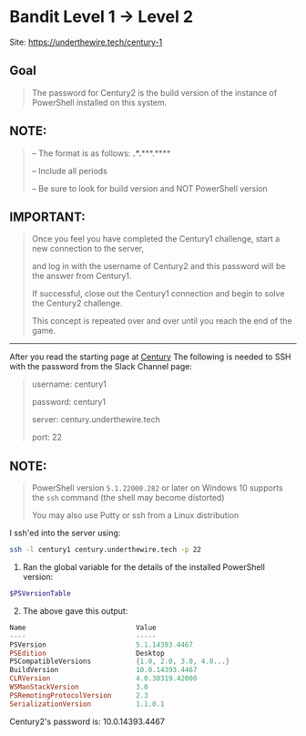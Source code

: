 # Bandit Level 1 → Level 2

Site: https://underthewire.tech/century-1
## Goal
> The password for Century2 is the build version of the instance of PowerShell installed on this system.

## NOTE:
> – The format is as follows: **.*.*****.****
> 
> – Include all periods
> 
> – Be sure to look for build version and NOT PowerShell version

## IMPORTANT:
> Once you feel you have completed the Century1 challenge, start a new connection to the server, 
> 
> and log in with the username of Century2 and this password will be the answer from Century1. 
> 
> If successful, close out the Century1 connection and begin to solve the Century2 challenge. 
> 
> This concept is repeated over and over until you reach the end of the game.
-----------------
After you read the starting page at [Century](https://underthewire.tech/century)
The following is needed to SSH with the password from the Slack Channel page:
> username: century1
> 
> password: century1
> 
> server: century.underthewire.tech
> 
> port: 22

## NOTE:
> PowerShell version `5.1.22000.282` or later on Windows 10 supports the `ssh` command (the shell may become distorted)
> 
> You may also use Putty or ssh from a Linux distribution

I ssh'ed into the server using:
```bash
ssh -l century1 century.underthewire.tech -p 22
```
1. Ran the global variable for the details of the installed PowerShell version:
```powershell
$PSVersionTable
```
2. The above gave this output:
```powershell
Name                           Value
----                           -----
PSVersion                      5.1.14393.4467
PSEdition                      Desktop
PSCompatibleVersions           {1.0, 2.0, 3.0, 4.0...}
BuildVersion                   10.0.14393.4467
CLRVersion                     4.0.30319.42000
WSManStackVersion              3.0
PSRemotingProtocolVersion      2.3
SerializationVersion           1.1.0.1
```

Century2's password is: 10.0.14393.4467
